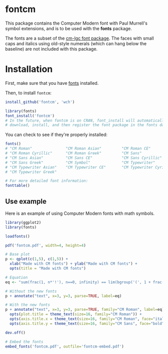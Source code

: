 # fontcm

This package contains the Computer Modern font with Paul Murrell's symbol extensions, and is to be used with the **fonts** package.

The fonts are a subset of the [cm-lgc font package](http://www.ctan.org/tex-archive/help/Catalogue/entries/cm-lgc.html).
The faces with small caps and italics using old-style numerals (which can hang below the baseline) are not included with this package.


# Installation

First, make sure that you have [fonts](https://github.com/wch/fonts) installed.

Then, to install `fontcm`:

```R
install_github('fontcm', 'wch')

library(fonts)
font_install('fontcm')
# In the future, when fontcm is on CRAN, font_install will automatically
# download, install, and then register the font package in the fonts database
```

You can check to see if they're properly installed:

```R
fonts()
# "CM Roman"               "CM Roman Asian"         "CM Roman CE"
# "CM Roman Cyrillic"      "CM Roman Greek"         "CM Sans"
# "CM Sans Asian"          "CM Sans CE"             "CM Sans Cyrillic"
# "CM Sans Greek"          "CM Symbol"              "CM Typewriter"
# "CM Typewriter Asian"    "CM Typewriter CE"       "CM Typewriter Cyrillic"
# "CM Typewriter Greek"

# For more detailed font information:
fonttable()
```


## Use example

Here is an example of using Computer Modern fonts with math symbols.

```R
library(ggplot2)
library(fonts)

loadfonts()

pdf('fontcm.pdf', width=4, height=4)

# Base plot
p <- qplot(c(1,5), c(1,5)) +
  xlab("Made with CM fonts") + ylab("Made with CM fonts") +
  opts(title = "Made with CM fonts")

# Equation
eq <- "sum(frac(1, n*'!'), n==0, infinity) == lim(bgroup('(', 1 + frac(1, n), ')')^n, x %->% infinity)"

# Without the new fonts
p + annotate("text", x=3, y=3, parse=TRUE, label=eq)

# With the new fonts
p + annotate("text", x=3, y=3, parse=TRUE, family="CM Roman", label=eq) +
  opts(plot.title = theme_text(size=16, family="CM Roman")) +
  opts(axis.title.x = theme_text(size=16, family="CM Roman", face="italic")) +
  opts(axis.title.y = theme_text(size=16, family="CM Sans", face="bold", angle=90))

dev.off()

# Embed the fonts
embed_fonts('fontcm.pdf', outfile='fontcm-embed.pdf')
```

